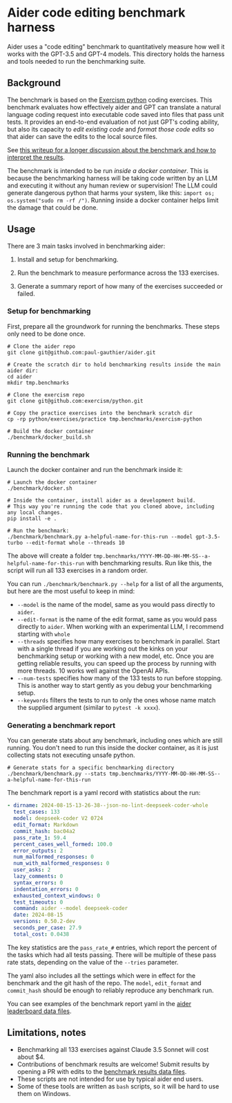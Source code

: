
# Aider code editing benchmark harness

Aider uses a "code editing" benchmark to quantitatively measure how well it works
with the GPT-3.5 and GPT-4 models.
This directory holds the harness and tools needed to run the benchmarking suite.

## Background

The benchmark is based on the [Exercism
python](https://github.com/exercism/python) coding exercises.
This
benchmark evaluates how effectively aider and GPT can translate a
natural language coding request into executable code saved into
files that pass unit tests.
It provides an end-to-end evaluation of not just
GPT's coding ability, but also its capacity to *edit existing code*
and *format those code edits* so that aider can save the
edits to the local source files.

See [this writeup for a longer discussion about the benchmark and how to interpret the results](https://aider.chat/docs/benchmarks.html).

The benchmark is intended to be run *inside a docker container*.
This is because the benchmarking harness will be
taking code written by an LLM
and executing it without any human review or supervision!
The LLM could generate dangerous python that harms your system, like this: `import os; os.system("sudo rm -rf /")`.
Running inside a docker container helps limit the damage that could be done.

## Usage

There are 3 main tasks involved in benchmarking aider:

1. Install and setup for benchmarking.

2. Run the benchmark to measure performance across the 133 exercises.

3. Generate a summary report of how many of the exercises succeeded or failed.

### Setup for benchmarking

First, prepare all the groundwork for running the benchmarks.
These steps only need to be done once.

```
# Clone the aider repo
git clone git@github.com:paul-gauthier/aider.git

# Create the scratch dir to hold benchmarking results inside the main aider dir:
cd aider
mkdir tmp.benchmarks

# Clone the exercism repo
git clone git@github.com:exercism/python.git

# Copy the practice exercises into the benchmark scratch dir
cp -rp python/exercises/practice tmp.benchmarks/exercism-python

# Build the docker container
./benchmark/docker_build.sh
```

### Running the benchmark

Launch the docker container and run the benchmark inside it:

```
# Launch the docker container
./benchmark/docker.sh

# Inside the container, install aider as a development build.
# This way you're running the code that you cloned above, including any local changes.
pip install -e .

# Run the benchmark:
./benchmark/benchmark.py a-helpful-name-for-this-run --model gpt-3.5-turbo --edit-format whole --threads 10
```

The above will create a folder `tmp.benchmarks/YYYY-MM-DD-HH-MM-SS--a-helpful-name-for-this-run` with benchmarking results.
Run like this, the script will run all 133 exercises in a random order.

You can run `./benchmark/benchmark.py --help` for a list of all the arguments, but here are the most useful to keep in mind:

- `--model` is the name of the model, same as you would pass directly to `aider`.
- `--edit-format` is the name of the edit format, same as you would pass directly to `aider`. When working with an experimental LLM, I recommend starting with `whole`
- `--threads` specifies how many exercises to benchmark in parallel. Start with a single thread if you are working out the kinks on your benchmarking setup or working with a new model, etc. Once you are getting reliable results, you can speed up the process by running with more threads. 10 works well against the OpenAI APIs.
- `--num-tests` specifies how many of the 133 tests to run before stopping. This is another way to start gently as you debug your benchmarking setup.
- `--keywords` filters the tests to run to only the ones whose name match the supplied argument (similar to `pytest -k xxxx`).

### Generating a benchmark report

You can generate stats about any benchmark, including ones which are still running.
You don't need to run this inside the docker container, as it is just
collecting stats not executing unsafe python.

```
# Generate stats for a specific benchmarking directory
./benchmark/benchmark.py --stats tmp.benchmarks/YYYY-MM-DD-HH-MM-SS--a-helpful-name-for-this-run
```

The benchmark report is a yaml record with statistics about the run:

```yaml
- dirname: 2024-08-15-13-26-38--json-no-lint-deepseek-coder-whole
  test_cases: 133
  model: deepseek-coder V2 0724
  edit_format: Markdown
  commit_hash: bac04a2
  pass_rate_1: 59.4
  percent_cases_well_formed: 100.0
  error_outputs: 2
  num_malformed_responses: 0
  num_with_malformed_responses: 0
  user_asks: 2
  lazy_comments: 0
  syntax_errors: 0
  indentation_errors: 0
  exhausted_context_windows: 0
  test_timeouts: 0
  command: aider --model deepseek-coder
  date: 2024-08-15
  versions: 0.50.2-dev
  seconds_per_case: 27.9
  total_cost: 0.0438
```

The key statistics are the `pass_rate_#` entries, which report the
percent of the tasks which had all tests passing.
There will be multiple of these pass rate stats,
depending on the value of the `--tries` parameter.

The yaml also includes all the settings which were in effect for the benchmark and
the git hash of the repo. The `model`, `edit_format` and `commit_hash`
should be enough to reliably reproduce any benchmark run.

You can see examples of the benchmark report yaml in the
[aider leaderboard data files](https://github.com/paul-gauthier/aider/blob/main/website/_data/).


## Limitations, notes

- Benchmarking all 133 exercises against Claude 3.5 Sonnet will cost about $4.
- Contributions of benchmark results are welcome! Submit results by opening a PR with edits to the
[benchmark results data files](https://github.com/paul-gauthier/aider/blob/main/website/_data/).
- These scripts are not intended for use by typical aider end users.
- Some of these tools are written as `bash` scripts, so it will be hard to use them on Windows.
